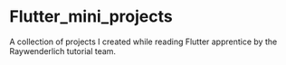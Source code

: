 # Flutter_mini_projects
A collection of projects I created while reading Flutter apprentice by the Raywenderlich
tutorial team. 
